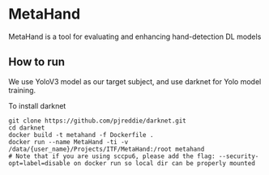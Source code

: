 # MetaHand
MetaHand is a tool for evaluating and enhancing hand-detection DL models

## How to run
We use YoloV3 model as our target subject, and use darknet for Yolo model training.

To install darknet
```
git clone https://github.com/pjreddie/darknet.git
cd darknet
docker build -t metahand -f Dockerfile .
docker run --name MetaHand -ti -v /data/{user_name}/Projects/ITF/MetaHand:/root metahand 
# Note that if you are using sccpu6, please add the flag: --security-opt=label=disable on docker run so local dir can be properly mounted

```



